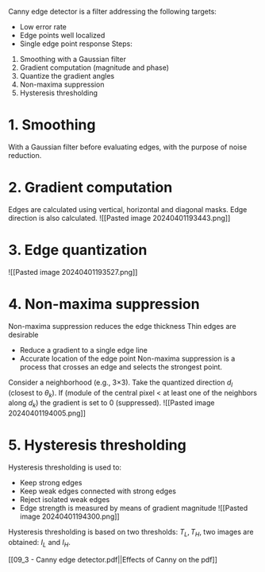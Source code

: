 Canny edge detector is a filter addressing the following targets: 
* Low error rate
* Edge points well localized 
* Single edge point response
Steps:
1. Smoothing with a Gaussian filter 
2. Gradient computation (magnitude and phase) 
3. Quantize the gradient angles 
4. Non-maxima suppression 
5. Hysteresis thresholding
# 1. Smoothing
With a Gaussian filter before evaluating edges, with the purpose of noise reduction.
# 2. Gradient computation
Edges are calculated using vertical, horizontal and diagonal masks. Edge direction is also calculated.
![[Pasted image 20240401193443.png]]
# 3. Edge quantization
![[Pasted image 20240401193527.png]]
# 4. Non-maxima suppression
Non-maxima suppression reduces the edge thickness
Thin edges are desirable
* Reduce a gradient to a single edge line
* Accurate location of the edge point
Non-maxima suppression is a process that crosses an edge and selects the strongest point.

Consider a neighborhood (e.g., 3×3). Take the quantized direction $d_l$ (closest to $\theta_k$). If (module of the central pixel < at least one of the neighbors along $d_k$) the gradient is set to 0 (suppressed).
![[Pasted image 20240401194005.png]]

# 5. Hysteresis thresholding
Hysteresis thresholding is used to: 
* Keep strong edges
* Keep weak edges connected with strong edges
* Reject isolated weak edges
* Edge strength is measured by means of gradient magnitude
![[Pasted image 20240401194300.png]]

Hysteresis thresholding is based on two thresholds: $T_L,T_H$, two images are obtained: $I_L$ and $I_H$.

[[09_3 - Canny edge detector.pdf||Effects of Canny on the pdf]]

